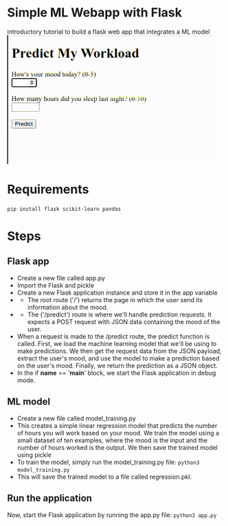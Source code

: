 # Simple ML Webapp with Flask
introductory tutorial to build a flask web app that integrates a ML model
![](https://github.com/Silviatulli/simple_MLwebapp/blob/main/flask_app.gif)

# Requirements
`pip install flask scikit-learn pandas`

# Steps
## Flask app
* Create a new file called app.py
* Import the Flask and pickle
* Create a new Flask application instance and store it in the app variable
* - The root route ('/') returns the page in which the user send its information about the mood.
* - The ('/predict') route is where we'll handle prediction requests. It expects a POST request with JSON data containing the mood of the user.
* When a request is made to the /predict route, the predict function is called. First, we load the machine learning model that we'll be using to make predictions. We then get the request data from the JSON payload, extract the user's mood, and use the model to make a prediction based on the user's mood. Finally, we return the prediction as a JSON object.
* In the if __name__ == '__main__' block, we start the Flask application in debug mode.
## ML model
* Create a new file called model_training.py
* This creates a simple linear regression model that predicts the number of hours you will work based on your mood. We train the model using a small dataset of ten examples, where the mood is the input and the number of hours worked is the output. We then save the trained model using pickle
* To train the model, simply run the model_training.py file: `python3 model_training.py`
* This will save the trained model to a file called regression.pkl.
## Run the application
Now, start the Flask application by running the app.py file: `python3 app.py`
